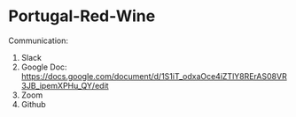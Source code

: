 # Portugal-Red-Wine


Communication:

1. Slack
2. Google Doc: https://docs.google.com/document/d/1S1iT_odxaOce4iZTlY8RErAS08VR3JB_ipemXPHu_QY/edit
3. Zoom
4. Github
